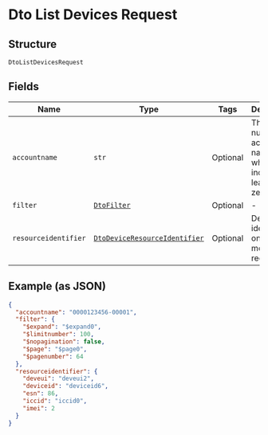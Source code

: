 
# Dto List Devices Request

## Structure

`DtoListDevicesRequest`

## Fields

| Name | Type | Tags | Description |
|  --- | --- | --- | --- |
| `accountname` | `str` | Optional | The numeric account name, which must include leading zeros |
| `filter` | [`DtoFilter`](../../doc/models/dto-filter.md) | Optional | - |
| `resourceidentifier` | [`DtoDeviceResourceIdentifier`](../../doc/models/dto-device-resource-identifier.md) | Optional | Device identifiers, one or more are required |

## Example (as JSON)

```json
{
  "accountname": "0000123456-00001",
  "filter": {
    "$expand": "$expand0",
    "$limitnumber": 100,
    "$nopagination": false,
    "$page": "$page0",
    "$pagenumber": 64
  },
  "resourceidentifier": {
    "deveui": "deveui2",
    "deviceid": "deviceid6",
    "esn": 86,
    "iccid": "iccid0",
    "imei": 2
  }
}
```

